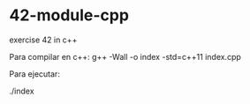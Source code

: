 # 42-module-cpp
exercise 42 in c++

Para compilar en c++: 
g++ -Wall -o index -std=c++11 index.cpp

Para ejecutar:

./index
